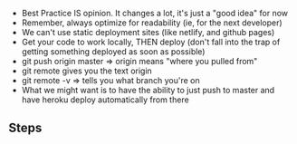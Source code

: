 - Best Practice IS opinion. It changes a lot, it's just a "good idea" for now
- Remember, always optimize for readability (ie, for the next developer)
- We can't use static deployment sites (like netlify, and github pages)
- Get your code to work locally, THEN deploy (don't fall into the trap of getting something deployed as soon as possible)
- git push origin master => origin means "where you pulled from"
- git remote gives you the text origin
- git remote -v => tells you what branch you're on
- What we might want is to have the ability to just push to master and have heroku deploy automatically from there
## Steps
